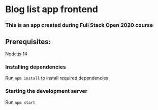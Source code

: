 # Blog list app frontend

### This is an app created during Full Stack Open 2020 course

## Prerequisites:

Node.js 14

### Installing dependencies

Run `npm install` to install required dependencies

### Starting the development server

Run `npm start`